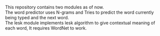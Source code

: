 This repository contains two modules as of now.<br>
The word predictor uses N-grams and Tries to predict the word currently being typed and the next word.<br>
The lesk module implements lesk algorithm to give contextual meaning of each word, It requires WordNet to work.
